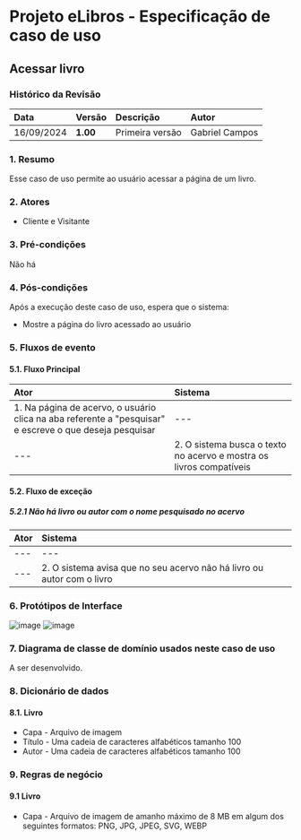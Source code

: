 # Projeto eLibros - Especificação de caso de uso

##  Acessar livro

### Histórico da Revisão 
|  Data  | Versão | Descrição | Autor |
|:-------|:-------|:----------|:------|
| 16/09/2024 | **1.00** | Primeira versão  | Gabriel Campos |


### 1. Resumo 
Esse caso de uso permite ao usuário acessar a página de um livro.

### 2. Atores 
- Cliente e Visitante

### 3. Pré-condições
Não há
  
### 4. Pós-condições
Após a execução deste caso de uso, espera que o sistema:
- Mostre a página do livro acessado ao usuário

### 5. Fluxos de evento

#### 5.1. Fluxo Principal 
|  Ator  | Sistema |
|:-------|:------- |
|1. Na página de acervo, o usuário clica na aba referente a "pesquisar" e escreve o que deseja pesquisar| --- |
| --- |2. O sistema busca o texto no acervo e mostra os livros compatíveis | 


#### 5.2. Fluxo de exceção

##### 5.2.1 Não há livro ou autor com o nome pesquisado no acervo
|  Ator  | Sistema |
|:-------|:------- |
|---| --- |
| --- |2. O sistema avisa que no seu acervo não há livro ou autor com o livro  | 

### 6. Protótipos de Interface

![image](https://github.com/user-attachments/assets/92b62e4b-dabb-4d57-a8c9-5a376691735c)
![image](https://github.com/user-attachments/assets/161f4c98-73f4-4af6-81bb-9b21db9ed512)



### 7. Diagrama de classe de domínio usados neste caso de uso

A ser desenvolvido.

### 8. Dicionário de dados

#### 8.1. Livro
- Capa - Arquivo de imagem
- Título - Uma cadeia de caracteres alfabéticos tamanho 100
- Autor - Uma cadeia de caracteres alfabéticos tamanho 100

### 9. Regras de negócio

#### 9.1 Livro
- Capa - Arquivo de imagem de amanho máximo de 8 MB em algum dos seguintes formatos: PNG, JPG, JPEG, SVG, WEBP
